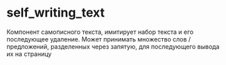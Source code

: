 # self_writing_text
Компонент самописного текста, имитирует набор текста и его последующее удаление. Может принимать множество слов / предложений, разделенных через запятую, для последующего вывода их на страницу
